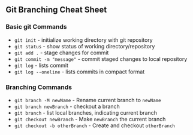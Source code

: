 ## Git Branching Cheat Sheet

### Basic git Commands
* `git init` - initialize working directory with git repository
* `git status` - show status of working directory/repository
* `git add .` - stage changes for commit
* `git commit -m "message"` - commit staged changes to local repository
* `git log` - lists commit
* `git log --oneline` - lists commits in compact format

### Branching Commands
* `git branch -M newName` - Rename current branch to `newName`
* `git branch newBranch` - checkout a branch
* `git branch` - list local branches, indicating current branch
* `git checkout newBranch` - Make `newBranch` the current branch
* `git checkout -b otherBranch` - Create and checkout `otherBranch`
